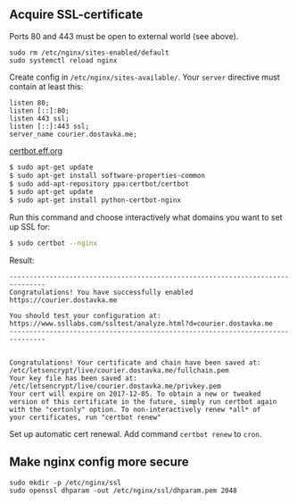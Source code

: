 ## Acquire SSL-certificate

Ports 80 and 443 must be open to external world (see above).


    sudo rm /etc/nginx/sites-enabled/default
    sudo systemctl reload nginx


Create config in `/etc/nginx/sites-available/`. Your `server` directive must contain at least this:

    listen 80;
    listen [::]:80;
    listen 443 ssl;
    listen [::]:443 ssl;
    server_name courier.dostavka.me;


[certbot.eff.org](https://certbot.eff.org/#ubuntuxenial-nginx)


```bash
$ sudo apt-get update
$ sudo apt-get install software-properties-common
$ sudo add-apt-repository ppa:certbot/certbot
$ sudo apt-get update
$ sudo apt-get install python-certbot-nginx
```


Run this command and choose interactively what domains you want to set up SSL for:

```bash
$ sudo certbot --nginx
```

Result:


    -------------------------------------------------------------------------------
    Congratulations! You have successfully enabled https://courier.dostavka.me

    You should test your configuration at:
    https://www.ssllabs.com/ssltest/analyze.html?d=courier.dostavka.me
    -------------------------------------------------------------------------------


    Congratulations! Your certificate and chain have been saved at:
    /etc/letsencrypt/live/courier.dostavka.me/fullchain.pem
    Your key file has been saved at:
    /etc/letsencrypt/live/courier.dostavka.me/privkey.pem
    Your cert will expire on 2017-12-05. To obtain a new or tweaked
    version of this certificate in the future, simply run certbot again
    with the "certonly" option. To non-interactively renew *all* of
    your certificates, run "certbot renew"




Set up automatic cert renewal. Add command `certbot renew` to `cron`.


## Make nginx config more secure


    sudo mkdir -p /etc/nginx/ssl
    sudo openssl dhparam -out /etc/nginx/ssl/dhparam.pem 2048

